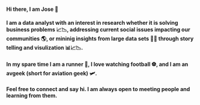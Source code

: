 #### Hi there, I am Jose 👋

#### I am a data analyst with an interest in research whether it is solving business problems 📈📉, addressing current social issues impacting our communities 🌎, or mininig insights from large data sets 🔎📂 through story telling and visulization 📊📈📉.

#### In my spare time I am a runner 🏃, I love watching football ⚽, and I am an avgeek (short for aviation geek) 🛩️. 

#### Feel free to connect and say hi. I am always open to meeting people and learning from them.

<!--
**jmart368/jmart368** is a ✨ _special_ ✨ repository because its `README.md` (this file) appears on your GitHub profile.

Here are some ideas to get you started:

- 🔭 I’m currently working on ...
- 🌱 I’m currently learning ...
- 👯 I’m looking to collaborate on ...
- 🤔 I’m looking for help with ...
- 💬 Ask me about ...
- 📫 How to reach me: ...
- 😄 Pronouns: ...
- ⚡ Fun fact: ...
-->

